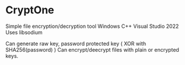 # CryptOne

Simple file encryption/decryption tool
Windows
C++
Visual Studio 2022
Uses libsodium

Can generate raw key, password protected key ( XOR with SHA256(password) )
Can encrypt/deecrypt files with plain or encrypted keys.
